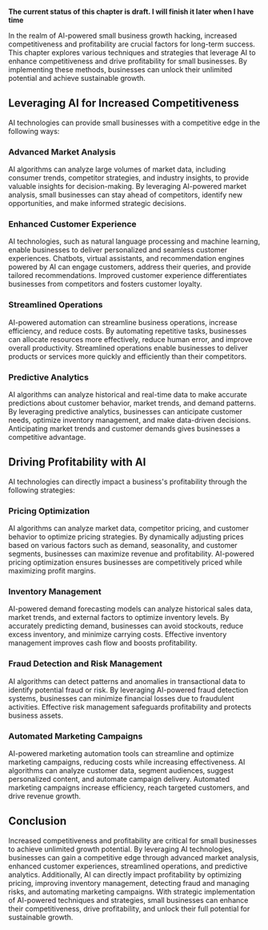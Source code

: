 **The current status of this chapter is draft. I will finish it later when I have time**

In the realm of AI-powered small business growth hacking, increased competitiveness and profitability are crucial factors for long-term success. This chapter explores various techniques and strategies that leverage AI to enhance competitiveness and drive profitability for small businesses. By implementing these methods, businesses can unlock their unlimited potential and achieve sustainable growth.

Leveraging AI for Increased Competitiveness
-------------------------------------------

AI technologies can provide small businesses with a competitive edge in the following ways:

### Advanced Market Analysis

AI algorithms can analyze large volumes of market data, including consumer trends, competitor strategies, and industry insights, to provide valuable insights for decision-making. By leveraging AI-powered market analysis, small businesses can stay ahead of competitors, identify new opportunities, and make informed strategic decisions.

### Enhanced Customer Experience

AI technologies, such as natural language processing and machine learning, enable businesses to deliver personalized and seamless customer experiences. Chatbots, virtual assistants, and recommendation engines powered by AI can engage customers, address their queries, and provide tailored recommendations. Improved customer experience differentiates businesses from competitors and fosters customer loyalty.

### Streamlined Operations

AI-powered automation can streamline business operations, increase efficiency, and reduce costs. By automating repetitive tasks, businesses can allocate resources more effectively, reduce human error, and improve overall productivity. Streamlined operations enable businesses to deliver products or services more quickly and efficiently than their competitors.

### Predictive Analytics

AI algorithms can analyze historical and real-time data to make accurate predictions about customer behavior, market trends, and demand patterns. By leveraging predictive analytics, businesses can anticipate customer needs, optimize inventory management, and make data-driven decisions. Anticipating market trends and customer demands gives businesses a competitive advantage.

Driving Profitability with AI
-----------------------------

AI technologies can directly impact a business's profitability through the following strategies:

### Pricing Optimization

AI algorithms can analyze market data, competitor pricing, and customer behavior to optimize pricing strategies. By dynamically adjusting prices based on various factors such as demand, seasonality, and customer segments, businesses can maximize revenue and profitability. AI-powered pricing optimization ensures businesses are competitively priced while maximizing profit margins.

### Inventory Management

AI-powered demand forecasting models can analyze historical sales data, market trends, and external factors to optimize inventory levels. By accurately predicting demand, businesses can avoid stockouts, reduce excess inventory, and minimize carrying costs. Effective inventory management improves cash flow and boosts profitability.

### Fraud Detection and Risk Management

AI algorithms can detect patterns and anomalies in transactional data to identify potential fraud or risk. By leveraging AI-powered fraud detection systems, businesses can minimize financial losses due to fraudulent activities. Effective risk management safeguards profitability and protects business assets.

### Automated Marketing Campaigns

AI-powered marketing automation tools can streamline and optimize marketing campaigns, reducing costs while increasing effectiveness. AI algorithms can analyze customer data, segment audiences, suggest personalized content, and automate campaign delivery. Automated marketing campaigns increase efficiency, reach targeted customers, and drive revenue growth.

Conclusion
----------

Increased competitiveness and profitability are critical for small businesses to achieve unlimited growth potential. By leveraging AI technologies, businesses can gain a competitive edge through advanced market analysis, enhanced customer experiences, streamlined operations, and predictive analytics. Additionally, AI can directly impact profitability by optimizing pricing, improving inventory management, detecting fraud and managing risks, and automating marketing campaigns. With strategic implementation of AI-powered techniques and strategies, small businesses can enhance their competitiveness, drive profitability, and unlock their full potential for sustainable growth.
